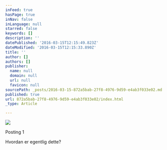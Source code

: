 ```yaml
---
inFeed: true
hasPage: true
inNav: false
inLanguage: null
starred: false
keywords: []
description: ''
datePublished: '2016-03-15T12:15:49.823Z'
dateModified: '2016-03-15T12:15:33.890Z'
title: ''
author: []
authors: []
publisher:
  name: null
  domain: null
  url: null
  favicon: null
sourcePath: _posts/2016-03-15-872a5bab-27f8-4976-9d59-e4ab3f033e02.md
published: true
url: 872a5bab-27f8-4976-9d59-e4ab3f033e02/index.html
_type: Article

---
```

![](https://the-grid-user-content.s3-us-west-2.amazonaws.com/1ee9098b-6ebe-4e7c-8663-13048a711be8.png)

Posting 1

Hvordan er egentlig dette?